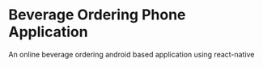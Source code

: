 # Beverage Ordering Phone Application
 An online beverage ordering android based application using react-native
